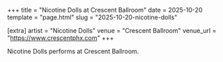 +++
title = "Nicotine Dolls at Crescent Ballroom"
date = 2025-10-20
template = "page.html"
slug = "2025-10-20-nicotine-dolls"

[extra]
artist = "Nicotine Dolls"
venue = "Crescent Ballroom"
venue_url = "https://www.crescentphx.com"
+++

Nicotine Dolls performs at Crescent Ballroom.
